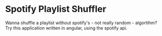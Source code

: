 # Spotify Playlist Shuffler
Wanna shuffle a playlist without spotify's - not really random - algortihm?
Try this application written in angular, using the spotify api.
